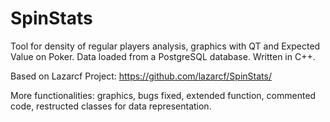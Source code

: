 # SpinStats

Tool for density of regular players analysis, graphics with QT and Expected Value on Poker. Data loaded from a PostgreSQL database. Written in C++.

Based on Lazarcf Project:
https://github.com/lazarcf/SpinStats/

More functionalities: graphics, bugs fixed, extended function, commented code, restructed classes for data representation.
